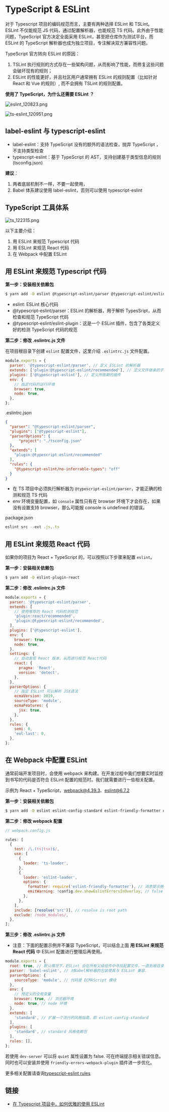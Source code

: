 # TypeScript & ESLint

对于 Typescript 项目的编码规范而言，主要有两种选择 ESLint 和 TSLint。ESLint 不仅能规范 JS 代码，通过配置解析器，也能规范 TS 代码。此外由于性能问题，TypeScript 官方决定全面采用 ESLint，甚至把仓库作为测试平台，而 ESLint 的 TypeScript 解析器也成为独立项目，专注解决双方兼容性问题。

TypeScript 官方转向 ESLint 的原因：

1. TSLint 执行规则的方式存在一些架构问题，从而影响了性能，而修复这些问题会破坏现有的规则；
2. ESLint 的性能更好，并且社区用户通常拥有 ESLint 的规则配置（比如针对 React 和 Vue 的规则）, 而不会拥有 TSLint 的规则配置。

**使用了 TypeScript，为什么还需要 ESLint ？**

![eslint_120823.png](../img/eslint_120823.png)

![ts-eslint_120951.png](../img/ts-eslint_120951.png)

## label-eslint 与 typescript-eslint

- label-eslint：支持 TypeScript 没有的额外的语法检查，抛弃 TypeScript ，不支持类型检查
- typescript-eslint：基于 TypeScript 的 AST，支持创建基于类型信息的规则(tsconfig.json)

**建议**：

1. 两者底层机制不一样，不要一起使用，
2. Babel 体系建议使用 label-eslint，否则可以使用 typescript-eslint

## TypeScript 工具体系

![ts_122315.png](../img/ts_122315.png)

以下主要介绍：

1. 用 ESLint 来规范 Typescript 代码
2. 用 ESLint 来规范 React 代码
3. 在 Webpack 中配置 ESLint

## 用 ESLint 来规范 Typescript 代码

**第一步：安装相关依赖包**

```bash
$ yarn add -D eslint @typescript-eslint/parser @typescript-eslint/eslint-plugin
```

- eslint: ESLint 核心代码
- @typescript-eslint/parser：ESLint 的解析器，用于解析 TypesSript，从而检查和规范 TypeScript 代码
- @typescript-eslint/eslint-plugin：这是一个 ESLint 插件，包含了各类定义好的检测 TypeScript 代码的规范

**第二步：修改 .eslintrc.js 文件**

在项目根目录下创建 `eslint` 配置文件，这里介绍 `.eslintrc.js` 文件配置。

```js
module.exports = {
  parser: '@typescript-eslint/parser', // 定义 ESLint 的解析器
  extends: ['plugin:@typescript-eslint/recommended'], // 定义文件继承的子规范
  plugins: ['@typescript-eslint'], // 定义所依赖的插件
  env: {
    // 指定代码的运行环境
    browser: true,
    node: true,
  },
};
```

.eslintrc.json

```json
{
  "parser": "@typescript-eslint/parser",
  "plugins": ["@typescript-eslint"],
  "parserOptions": {
      "project": "./tsconfig.json"
  },
  "extends": [
    "plugin:@typescript-eslint/recommended"
  ],
  "rules": {
    "@typescript-eslint/no-inferrable-types": "off"
  }
}
```

- 在 TS 项目中必须执行解析器为 `@typescript-eslint/parser`，才能正确的检测和规范 TS 代码
- env 环境变量配置，如 `console` 属性只有在 browser 环境下才会存在，如果没有设置支持 browser，那么可能报 console is undefined 的错误。

package.json

```js
eslint src --ext .js,.ts
```

## 用 ESLint 来规范 React 代码

如果你的项目为 React + TypeScript 的，可以按照以下步骤来配置 `eslint`。

**第一步：安装相关依赖包**

```bash
$ yarn add -D eslint-plugin-react
```

**第二步：修改 .eslintrc.js 文件**

```js
module.exports = {
  parser: '@typescript-eslint/parser',
  extends: [
    // 使用推荐的 React 代码检测规范
    'plugin:react/recommended',
    'plugin:@typescript-eslint/recommended',
  ],
  plugins: ['@typescript-eslint'],
  env: {
    browser: true,
    node: true,
  },
  settings: {
    // 自动发现 React 版本，从而进行规范 React代码
    react: {
      pragma: 'React',
      version: 'detect',
    },
  },
  parserOptions: {
    // 指定 ESLint 可以解析 JSX语法
    ecmaVersion: 2019,
    sourceType: 'module',
    ecmaFeatures: {
      jsx: true,
    },
  },
  rules: {
    semi: 0,
    'eol-last': 0,
  },
};
```

## 在 Webpack 中配置 ESLint

通常前端开发项目时，会使用 webpack 来构建。在开发过程中我们想要实时监控到书写的代码是否符合 ESLint 配置的规范时。我们就需要进行一些相关配置。

示例为 React + TypeScript，webpack@4.39.3、eslint@6.7.2

**第一步：安装相关依赖包**

```bash
$ yarn add -D eslint eslint-config-standard eslint-friendly-formatter eslint-loader eslint-plugin-import eslint-plugin-node eslint-plugin-promise eslint-plugin-standard
```

**第二步：修改 webpack 配置**

```js
// webpack.config.js

rules: [
  {
    test: /\.(ts|tsx)$/,
    use: [
      {
        loader: 'ts-loader',
      },
      {
        loader: 'eslint-loader',
        options: {
          formatter: require('eslint-friendly-formatter'), // 消息提示格式化
          emitWarning: !config.dev.showEslintErrorsInOverlay, // false
        },
      },
    ],
    include: [resolve('src')], // resolve is root path
    exclude: /node_modules/,
  },
];
```

**第三步：修改 .eslintrc.js 文件**

- 注意：下面的配置示例并不兼容 TypeScript，可以结合上面 **用 ESLint 来规范 React 代码** 中 ESLint 配置进行整理后再使用。

```js
module.exports = {
  root: true, // 默认情况下，ESLint 会在所有父级组件中寻找配置文件，一直到根目录。ESLint一旦发现配置文件中有 "root": true，它就会停止在父级目录中寻找.
  parser: 'babel-eslint', // 对Babel解析器的包装使其与 ESLint 兼容.
  parserOptions: {
    sourceType: 'module', // 代码是 ECMAScript 模块
  },
  env: {
    // 预定义的全局变量
    browser: true, // 浏览器环境
    node: true, // node 环境
  },
  extends: [
    'standard', // 扩展一个流行的风格指南，即 eslint-config-standard
  ],
  plugins: [
    'standard', // standard 风格依赖包
  ],
  rules: [],
};
```

若使用 `dev-server` 可以将 `quiet` 属性设置为 false. 可在终端提示相关错误信息。同时也可以安装并使用 `friendly-errors-webpack-plugin` 插件进一步优化。

更多相关配置请查询[typescript-eslint rules](https://github.com/typescript-eslint/typescript-eslint/tree/master/packages/eslint-plugin/docs/rules)

## 链接

- [在 Typescript 项目中，如何优雅的使用 ESLint](https://github.com/forthealllight/blog/issues/45)

